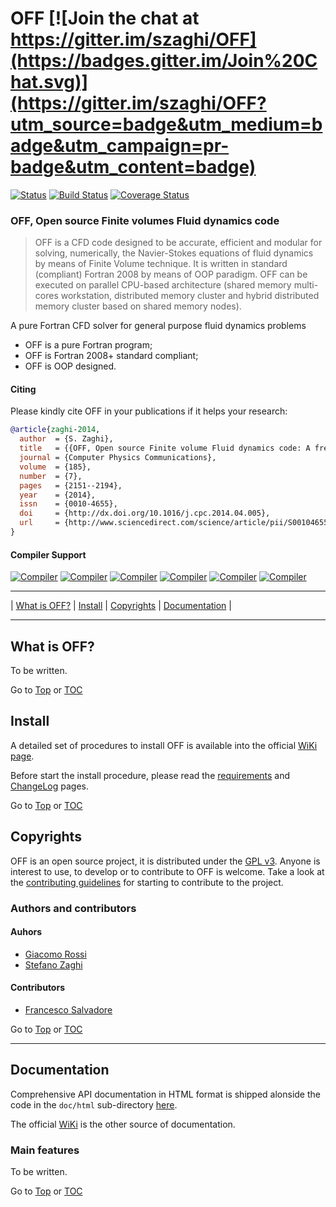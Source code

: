 <a name="top"></a>

# OFF [![Join the chat at https://gitter.im/szaghi/OFF](https://badges.gitter.im/Join%20Chat.svg)](https://gitter.im/szaghi/OFF?utm_source=badge&utm_medium=badge&utm_campaign=pr-badge&utm_content=badge)

[![Status](https://img.shields.io/badge/status-unstable-orange.svg)]()
[![Build Status](https://api.shippable.com/projects/58976ebe8be1080f00797c8f/badge?branch=master)]()
[![Coverage Status](https://api.shippable.com/projects/58976ebe8be1080f00797c8f/coverageBadge?branch=master)]()

### OFF, Open source Finite volumes Fluid dynamics code

> OFF is a CFD code designed to be accurate, efficient and modular for solving, numerically, the Navier-Stokes equations of fluid dynamics by means of Finite Volume technique. It is written in standard (compliant) Fortran 2008 by means of OOP paradigm. OFF can be executed on parallel CPU-based architecture (shared memory multi-cores workstation, distributed memory cluster and hybrid distributed memory cluster based on shared memory nodes).

A pure Fortran CFD solver for general purpose fluid dynamics problems

- OFF is a pure Fortran program;
- OFF is Fortran 2008+ standard compliant;
- OFF is OOP designed.

#### Citing

Please kindly cite OFF in your publications if it helps your research:

```bibtex
@article{zaghi-2014,
  author  = {S. Zaghi},
  title   = {{OFF, Open source Finite volume Fluid dynamics code: A free, high-order solver based on parallel, modular, object-oriented Fortran API}},
  journal = {Computer Physics Communications},
  volume  = {185},
  number  = {7},
  pages   = {2151--2194},
  year    = {2014},
  issn    = {0010-4655},
  doi     = {http://dx.doi.org/10.1016/j.cpc.2014.04.005},
  url     = {http://www.sciencedirect.com/science/article/pii/S0010465514001283},
}
```

#### Compiler Support

[![Compiler](https://img.shields.io/badge/GNU-v6.2.x+-brightgreen.svg)]()
[![Compiler](https://img.shields.io/badge/Intel-v17.x+-brightgreen.svg)]()
[![Compiler](https://img.shields.io/badge/IBM%20XL-not%20tested-yellow.svg)]()
[![Compiler](https://img.shields.io/badge/g95-not%20tested-yellow.svg)]()
[![Compiler](https://img.shields.io/badge/NAG-not%20tested-yellow.svg)]()
[![Compiler](https://img.shields.io/badge/PGI-not%20tested-yellow.svg)]()

---

<a name="toc"></a>| [What is OFF?](#what-is-off) | [Install](#install) | [Copyrights](#copyrights) | [Documentation](#documentation) |

---

## What is OFF?

To be written.

Go to [Top](#top) or [TOC](#toc)

## Install

A detailed set of procedures to install OFF is available into the official [WiKi page](https://github.com/szaghi/OFF/wiki/install).

Before start the install procedure, please read the [requirements](https://github.com/szaghi/OFF/wiki/requirements) and [ChangeLog](https://github.com/szaghi/OFF/wiki/ChangeLog) pages.

Go to [Top](#top) or [TOC](#toc)

## Copyrights

OFF is an open source project, it is distributed under the [GPL v3](http://www.gnu.org/licenses/gpl-3.0.html). Anyone is interest to use, to develop or to contribute to OFF is welcome. Take a look at the [contributing guidelines](https://github.com/szaghi/OFF/blob/develop/CONTRIBUTING.md) for starting to contribute to the project.

### Authors and contributors

#### Auhors

+ [Giacomo Rossi](https://github.com/giacombum)
+ [Stefano Zaghi](https://github.com/szaghi)

#### Contributors

+ [Francesco Salvadore](https://github.com/francescosalvadore)

Go to [Top](#top) or [TOC](#toc)

---

## Documentation

Comprehensive API documentation in HTML format is shipped alonside the code in the `doc/html` sub-directory [here](https://github.com/szaghi/OFF/blob/master/doc/html/index.html).

The official [WiKi](https://github.com/szaghi/OFF/wiki) is the other source of documentation.

### Main features

To be written.

Go to [Top](#top) or [TOC](#toc)

